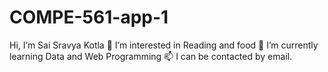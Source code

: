 # COMPE-561-app-1
Hi, I’m Sai Sravya Kotla
👀 I’m interested in Reading and food
🌱 I’m currently learning Data and Web Programming
📫 I can be contacted by email.
